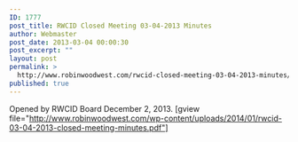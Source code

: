 ```yaml
---
ID: 1777
post_title: RWCID Closed Meeting 03-04-2013 Minutes
author: Webmaster
post_date: 2013-03-04 00:00:30
post_excerpt: ""
layout: post
permalink: >
  http://www.robinwoodwest.com/rwcid-closed-meeting-03-04-2013-minutes/
published: true
---
```

Opened by RWCID Board December 2, 2013.
[gview file="http://www.robinwoodwest.com/wp-content/uploads/2014/01/rwcid-03-04-2013-closed-meeting-minutes.pdf"]